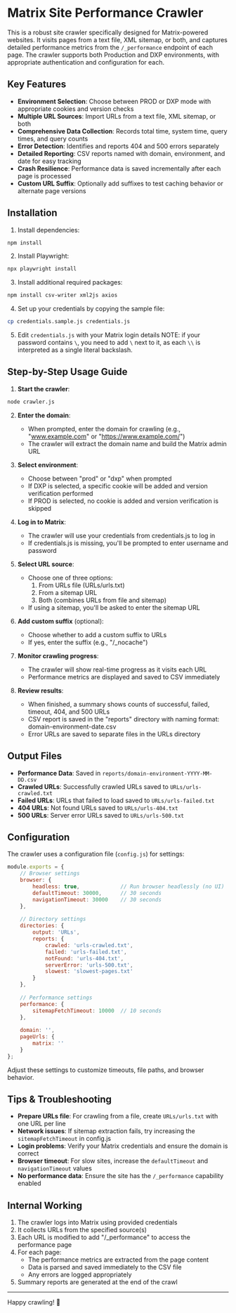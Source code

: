 # Matrix Site Performance Crawler

This is a robust site crawler specifically designed for Matrix-powered websites. It visits pages from a text file, XML sitemap, or both, and captures detailed performance metrics from the `/_performance` endpoint of each page. The crawler supports both Production and DXP environments, with appropriate authentication and configuration for each.

## Key Features

- **Environment Selection**: Choose between PROD or DXP mode with appropriate cookies and version checks
- **Multiple URL Sources**: Import URLs from a text file, XML sitemap, or both
- **Comprehensive Data Collection**: Records total time, system time, query times, and query counts
- **Error Detection**: Identifies and reports 404 and 500 errors separately
- **Detailed Reporting**: CSV reports named with domain, environment, and date for easy tracking
- **Crash Resilience**: Performance data is saved incrementally after each page is processed
- **Custom URL Suffix**: Optionally add suffixes to test caching behavior or alternate page versions

## Installation

1. Install dependencies:

```bash
npm install
```

2. Install Playwright:

```bash
npx playwright install
```

3. Install additional required packages:

```bash
npm install csv-writer xml2js axios
```

4. Set up your credentials by copying the sample file:

```bash
cp credentials.sample.js credentials.js
```

5. Edit `credentials.js` with your Matrix login details
NOTE: if your password contains `\`, you need to add `\` next to it, as each `\\` is interpreted as a single literal backslash.

## Step-by-Step Usage Guide

1. **Start the crawler**:

```bash
node crawler.js
```

2. **Enter the domain**:
   - When prompted, enter the domain for crawling (e.g., "www.example.com" or "https://www.example.com/")
   - The crawler will extract the domain name and build the Matrix admin URL

3. **Select environment**:
   - Choose between "prod" or "dxp" when prompted
   - If DXP is selected, a specific cookie will be added and version verification performed
   - If PROD is selected, no cookie is added and version verification is skipped

4. **Log in to Matrix**:
   - The crawler will use your credentials from credentials.js to log in
   - If credentials.js is missing, you'll be prompted to enter username and password

5. **Select URL source**:
   - Choose one of three options:
     1. From URLs file (URLs/urls.txt)
     2. From a sitemap URL
     3. Both (combines URLs from file and sitemap)
   - If using a sitemap, you'll be asked to enter the sitemap URL

6. **Add custom suffix** (optional):
   - Choose whether to add a custom suffix to URLs
   - If yes, enter the suffix (e.g., "/_nocache")

7. **Monitor crawling progress**:
   - The crawler will show real-time progress as it visits each URL
   - Performance metrics are displayed and saved to CSV immediately

8. **Review results**:
   - When finished, a summary shows counts of successful, failed, timeout, 404, and 500 URLs
   - CSV report is saved in the "reports" directory with naming format: domain-environment-date.csv
   - Error URLs are saved to separate files in the URLs directory

## Output Files

- **Performance Data**: Saved in `reports/domain-environment-YYYY-MM-DD.csv`
- **Crawled URLs**: Successfully crawled URLs saved to `URLs/urls-crawled.txt`
- **Failed URLs**: URLs that failed to load saved to `URLs/urls-failed.txt`
- **404 URLs**: Not found URLs saved to `URLs/urls-404.txt`
- **500 URLs**: Server error URLs saved to `URLs/urls-500.txt`

## Configuration

The crawler uses a configuration file (`config.js`) for settings:

```javascript
module.exports = {
    // Browser settings
    browser: {
        headless: true,             // Run browser headlessly (no UI)
        defaultTimeout: 30000,      // 30 seconds
        navigationTimeout: 30000    // 30 seconds
    },
    
    // Directory settings
    directories: {
        output: 'URLs',
        reports: {
            crawled: 'urls-crawled.txt',
            failed: 'urls-failed.txt',
            notFound: 'urls-404.txt',
            serverError: 'urls-500.txt',
            slowest: 'slowest-pages.txt'
        }
    },
    
    // Performance settings
    performance: {
        sitemapFetchTimeout: 10000  // 10 seconds
    },
    
    domain: '',
    pageUrls: {
        matrix: ''
    }
};
```

Adjust these settings to customize timeouts, file paths, and browser behavior.

## Tips & Troubleshooting

- **Prepare URLs file**: For crawling from a file, create `URLs/urls.txt` with one URL per line
- **Network issues**: If sitemap extraction fails, try increasing the `sitemapFetchTimeout` in config.js
- **Login problems**: Verify your Matrix credentials and ensure the domain is correct
- **Browser timeout**: For slow sites, increase the `defaultTimeout` and `navigationTimeout` values
- **No performance data**: Ensure the site has the `/_performance` capability enabled

## Internal Working

1. The crawler logs into Matrix using provided credentials
2. It collects URLs from the specified source(s)
3. Each URL is modified to add "/_performance" to access the performance page
4. For each page:
   - The performance metrics are extracted from the page content
   - Data is parsed and saved immediately to the CSV file
   - Any errors are logged appropriately
5. Summary reports are generated at the end of the crawl

---

Happy crawling! 🚀
